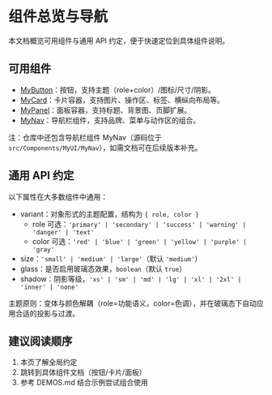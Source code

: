 # 组件总览与导航

本文档概览可用组件与通用 API 约定，便于快速定位到具体组件说明。

## 可用组件

- [MyButton](./MyButton.md)：按钮，支持主题（role+color）/图标/尺寸/阴影。
- [MyCard](./MyCard.md)：卡片容器，支持图片、操作区、标签、横纵向布局等。
- [MyPanel](./MyPanel.md)：面板容器，支持标题、背景图、页脚扩展。
 - [MyNav](./MyNav.md)：导航栏组件，支持品牌、菜单与动作区的组合。

注：仓库中还包含导航栏组件 MyNav（源码位于 `src/Components/MyUI/MyNav`），如需文档可在后续版本补充。

## 通用 API 约定

以下属性在大多数组件中通用：

- variant：对象形式的主题配置，结构为 `{ role, color }`
	- role 可选：`'primary' | 'secondary' | 'success' | 'warning' | 'danger' | 'text'`
	- color 可选：`'red' | 'blue' | 'green' | 'yellow' | 'purple' | 'gray'`
- size：`'small' | 'medium' | 'large'`（默认 `'medium'`）
- glass：是否启用玻璃态效果，`boolean`（默认 `true`）
- shadow：阴影等级，`'xs' | 'sm' | 'md' | 'lg' | 'xl' | '2xl' | 'inner' | 'none'`

主题原则：变体与颜色解耦（role=功能语义，color=色调），并在玻璃态下自动应用合适的投影与过渡。

## 建议阅读顺序

1. 本页了解全局约定
2. 跳转到具体组件文档（按钮/卡片/面板）
3. 参考 DEMOS.md 结合示例尝试组合使用
